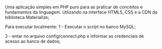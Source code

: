 Uma aplicação simples em PHP puro para as praticar de conceitos e fundamentos da linguagem. Utlizando na interface HTML5, CSS e a CDN da biblioteca Materialize;


Para executar localmente:
1 - Executar o script no banco MySQL;

2 - entar no arquivo config/connect.php e informar as credenciais de acesso ao banco de dados;
